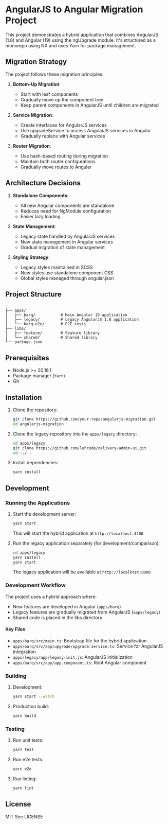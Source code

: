 # AngularJS to Angular Migration Project

This project demonstrates a hybrid application that combines AngularJS (1.8) and Angular (19) using the ngUpgrade module. It's structured as a monorepo using NX and uses Yarn for package management.

## Migration Strategy

The project follows these migration principles:

1. **Bottom-Up Migration**:
   - Start with leaf components
   - Gradually move up the component tree
   - Keep parent components in AngularJS until children are migrated

2. **Service Migration**:
   - Create interfaces for AngularJS services
   - Use upgradeService to access AngularJS services in Angular
   - Gradually replace with Angular services

3. **Router Migration**:
   - Use hash-based routing during migration
   - Maintain both router configurations
   - Gradually move routes to Angular

## Architecture Decisions

1. **Standalone Components**:
   - All new Angular components are standalone
   - Reduces need for NgModule configuration
   - Easier lazy loading

2. **State Management**:
   - Legacy state handled by AngularJS services
   - New state management in Angular services
   - Gradual migration of state management

3. **Styling Strategy**:
   - Legacy styles maintained in SCSS
   - New styles use standalone component CSS
   - Global styles managed through angular.json

## Project Structure

```
.
├── apps/
│   ├── barq/           # Main Angular 19 application
│   ├── legacy/         # Legacy AngularJS 1.8 application
│   └── barq-e2e/       # E2E tests
├── libs/
│   ├── feature/        # Feature library
│   └── shared/         # Shared library
└── package.json
```

## Prerequisites

- Node.js >= 20.18.1
- Package manager (`Yarn`)
- Git

## Installation

1. Clone the repository:

   ```bash
   git clone https://github.com/your-repo/angularjs-migration.git
   cd angularjs-migration
   ```

2. Clone the legacy repository into the `apps/legacy` directory:

   ```bash
   cd apps/legacy
   git clone https://github.com/lehcode/delivery-admin-ui.git .
   cd ../..
   ```

3. Install dependencies:

   ```bash
   yarn install
   ```

## Development

### Running the Applications

1. Start the development server:

   ```bash
   yarn start
   ```

   This will start the hybrid application at `http://localhost:4200`

2. Run the legacy application separately (for development/comparison):

   ```bash
   cd apps/legacy
   yarn install
   yarn start
   ```

   The legacy application will be available at `http://localhost:8000`

### Development Workflow

The project uses a hybrid approach where:

- New features are developed in Angular (`apps/barq`)
- Legacy features are gradually migrated from AngularJS (`apps/legacy`)
- Shared code is placed in the libs directory

#### Key Files

- `apps/barq/src/main.ts`: Bootstrap file for the hybrid application
- `apps/barq/src/app/upgrade/upgrade.service.ts`: Service for AngularJS integration
- `apps/legacy/app/legacy-init.js`: AngularJS initialization
- `apps/barq/src/app/app.component.ts`: Root Angular component

### Building

1. Development:

   ```bash
   yarn start --watch
   ```

2. Production build:

   ```bash
   yarn build
   ```

### Testing

1. Run unit tests:

   ```bash
   yarn test
   ```

2. Run e2e tests:

   ```bash
   yarn e2e
   ```

3. Run linting:

   ```bash
   yarn lint
   ```

## License

MIT
See LICENSE
